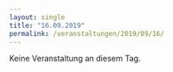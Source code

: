 ```yaml
---
layout: single
title: "16.09.2019"
permalink: /veranstaltungen/2019/09/16/
---
```


Keine Veranstaltung an diesem Tag.
